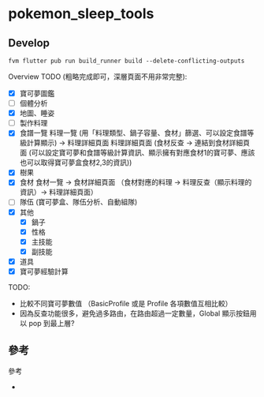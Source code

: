 # pokemon_sleep_tools

## Develop

```shell
fvm flutter pub run build_runner build --delete-conflicting-outputs
```

Overview TODO (粗略完成即可，深層頁面不用非常完整):

- [x] 寶可夢圖鑑
- [ ] 個體分析
- [x] 地圖、睡姿
- [ ] 製作料理
- [x] 食譜一覽
  料理一覽 (用「料理類型、鍋子容量、食材」篩選、可以設定食譜等級計算顯示) -> 料理詳細頁面
  料理詳細頁面 (食材反查 -> 連結到食材詳細頁面 (可以設定寶可夢和食譜等級計算資訊、顯示擁有對應食材1的寶可夢、應該也可以取得寶可夢盒食材2,3的資訊))
- [x] 樹果
- [x] 食材
  食材一覽 -> 食材詳細頁面 （食材對應的料理 -> 料理反查（顯示料理的資訊）-> 料理詳細頁面）
- [ ] 隊伍 (寶可夢盒、隊伍分析、自動組隊)
- [x] 其他
    - [x] 鍋子
    - [x] 性格
    - [x] 主技能
    - [x] 副技能
- [x] 道具
- [x] 寶可夢經驗計算

TODO:

- 比較不同寶可夢數值 （BasicProfile 或是 Profile 各項數值互相比較）
- 因為反查功能很多，避免過多路由，在路由超過一定數量，Global 顯示按鈕用以 pop 到最上層?

## 參考

參考

- []()
    

